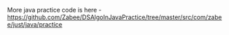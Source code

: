 More java practice code is here - https://github.com/Zabee/DSAlgoInJavaPractice/tree/master/src/com/zabee/just/java/practice

